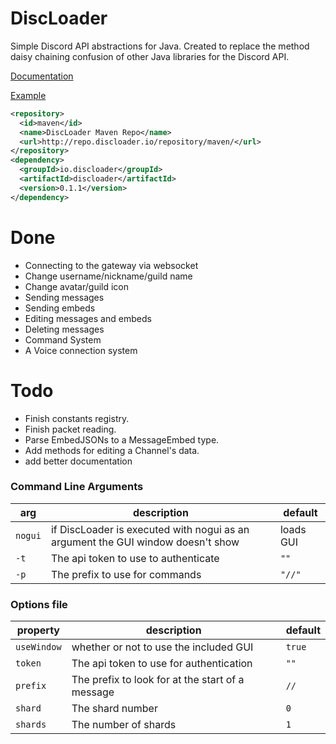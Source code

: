 # DiscLoader
Simple Discord API abstractions for Java.
Created to replace the method daisy chaining confusion of other Java libraries for the Discord API.

[Documentation](http://docs.discloader.io)

[Example](https://github.com/R3alCl0ud/DiscLoader/blob/master/example/com/example/Example.java)

```xml
<repository>
  <id>maven</id>
  <name>DiscLoader Maven Repo</name>
  <url>http://repo.discloader.io/repository/maven/</url>
</repository>
<dependency>
  <groupId>io.discloader</groupId>
  <artifactId>discloader</artifactId>
  <version>0.1.1</version>
</dependency>
```


# Done
- Connecting to the gateway via websocket
- Change username/nickname/guild name
- Change avatar/guild icon
- Sending messages
- Sending embeds
- Editing messages and embeds
- Deleting messages
- Command System
- A Voice connection system

# Todo
- Finish constants registry.
- Finish packet reading.
- Parse EmbedJSONs to a MessageEmbed type.
- Add methods for editing a Channel's data.
- add better documentation

### Command Line Arguments

| arg | description | default |
|-----|--------------|---------|
| `nogui` | if DiscLoader is executed with nogui as an argument the GUI window doesn't show | loads GUI |
| `-t` | The api token to use to authenticate | `""` |
| `-p` | The prefix to use for commands | `"//"` |

### Options file

| property | description | default |
|----------|-------------|---------|
| `useWindow` | whether or not to use the included GUI | `true` |
| `token` | The api token to use for authentication | `""` |
| `prefix` | The prefix to look for at the start of a message | `//` |
| `shard` | The shard number | `0` |
| `shards` | The number of shards | `1` |
